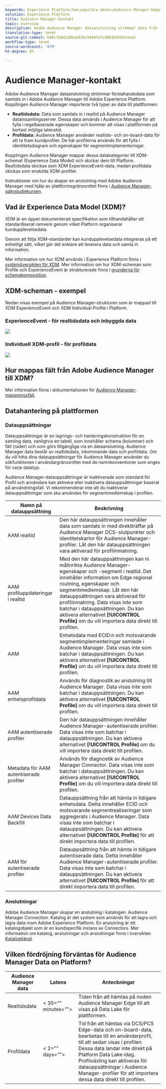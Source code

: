```yaml
---
keywords: Experience Platform;hem;populära ämnen;Audience Manager-koppling;Målgruppshanterare;målgruppshanterare
solution: Experience Platform
title: Audience Manager-kontakt
topic: overview
description: Adobe Audience Manager dataanslutning strömmar data från första part som samlats in i Adobe Audience Manager till Adobe Experience Platform. Kopplingen Audience Manager importerar två datakategorier till plattformen.
translation-type: tm+mt
source-git-commit: b88c358d128ba2016c9449fefc8862bd503c4aa5
workflow-type: tm+mt
source-wordcount: '879'
ht-degree: 0%

---
```



# Audience Manager-kontakt

Adobe Audience Manager dataanslutning strömmar förstahandsdata som samlats in i Adobe Audience Manager till Adobe Experience Platform. Kopplingen Audience Manager importerar två typer av data till plattformen:

- **Realtidsdata:** Data som samlats in i realtid på Audience Manager datainsamlingsserver. Dessa data används i Audience Manager för att fylla i regelbaserade egenskaper och kommer att visas i plattformen på kortast möjliga latenstid.
- **Profildata:** Audience Manager använder realtids- och on-board-data för att ta fram kundprofiler. De här profilerna används för att fylla i identitetsdiagram och egenskaper för segmentimplementeringar.

Kopplingen Audience Manager mappar dessa datakategorier till XDM-schemat (Experience Data Model) och skickar dem till Platform. Realtidsdata skickas som XDM ExperienceEvent-data, medan profildata skickas som enskilda XDM-profiler.

Instruktioner om hur du skapar en anslutning med Adobe Audience Manager med hjälp av plattformsgränssnittet finns i [Audience Manager-självstudiekursen](../../tutorials/ui/create/adobe-applications/audience-manager.md).

## Vad är Experience Data Model (XDM)?

XDM är en öppet dokumenterad specifikation som tillhandahåller ett standardiserat ramverk genom vilket Platform organiserar kundupplevelsedata.

Genom att följa XDM-standarder kan kundupplevelsedata integreras på ett enhetligt sätt, vilket gör det enklare att leverera data och samla in information.

Mer information om hur XDM används i Experience Platform finns i [systemöversikten för XDM](../../../xdm/home.md). Mer information om hur XDM-scheman som Profile och ExperienceEvent är strukturerade finns i [grunderna för schemakomposition](../../../xdm/schema/composition.md).

## XDM-scheman - exempel

Nedan visas exempel på Audience Manager-strukturen som är mappad till XDM ExperienceEvent och XDM Individual Profile i Platform.

### ExperienceEvent - för realtidsdata och inbyggda data

![](images/aam-experience-events-for-dcs-and-onboarding-data.png)

### Individuell XDM-profil - för profildata

![](images/aam-profile-xdm-for-profile-data.png)

## Hur mappas fält från Adobe Audience Manager till XDM?

Mer information finns i dokumentationen för [Audience Manager-mappningsfält](./mapping/audience-manager.md).

## Datahantering på plattformen

### Datauppsättningar

Datauppsättningar är en lagrings- och hanteringskonstruktion för en samling data, vanligtvis en tabell, som innehåller schema (kolumner) och fält (rader) och som görs tillgängliga via en dataanslutning. Audience Manager data består av realtidsdata, inkommande data och profildata. Om du vill hitta dina datauppsättningar för Audience Manager använder du sökfunktionen i användargränssnittet med de namnkonventioner som anges för varje datatyp.

Audience Manager-datauppsättningar är inaktiverade som standard för Profil och användare kan aktivera eller inaktivera datauppsättningar baserat på användningsfall. Vi rekommenderar inte att du inaktiverar datauppsättningar som ska användas för segmentmedlemskap i profilen.

| Namn på datauppsättning | Beskrivning |
| ------------ | ----------- |
| AAM realtid | Den här datauppsättningen innehåller data som samlats in med direktträffar på Audience Manager DCS-slutpunkter och identitetskartor för Audience Manager-profiler. Låt den här datauppsättningen vara aktiverad för profilinmatning. |
| AAM profiluppdateringar i realtid | Med den här datauppsättningen kan ni målinrikta Audience Manager-egenskaper och -segment i realtid. Det innehåller information om Edge regional routning, egenskaper och segmentmedlemskap. Låt den här datauppsättningen vara aktiverad för profilinmatning. Data visas inte som batchar i datauppsättningen. Du kan aktivera alternativet **[!UICONTROL Profile]** om du vill importera data direkt till profilen. |
| AAM | Enhetsdata med ECID:n och motsvarande segmentimplementeringar samlade i Audience Manager. Data visas inte som batchar i datauppsättningen. Du kan aktivera alternativet **[!UICONTROL Profile]** om du vill importera data direkt till profilen. |
| AAM enhetsprofildata | Används för diagnostik av anslutning till Audience Manager. Data visas inte som batchar i datauppsättningen. Du kan aktivera alternativet **[!UICONTROL Profile]** om du vill importera data direkt till profilen. |
| AAM autentiserade profiler | Den här datauppsättningen innehåller Audience Manager-autentiserade profiler. Data visas inte som batchar i datauppsättningen. Du kan aktivera alternativet **[!UICONTROL Profile]** om du vill importera data direkt till profilen. |
| Metadata för AAM autentiserade profiler | Används för diagnostik av Audience Manager Connector. Data visas inte som batchar i datauppsättningen. Du kan aktivera alternativet **[!UICONTROL Profile]** om du vill importera data direkt till profilen. |
| AAM Devices Data Backfill | Datauppsättning från att hämta in tidigare enhetsdata. Detta innehåller ECID och motsvarande segmentrealiseringar som aggregerats i Audience Manager. Data visas inte som batchar i datauppsättningen. Du kan aktivera alternativet **[!UICONTROL Profile]** för att direkt importera data till profilen. |
| AAM för autentiserade profiler | Datauppsättning från att hämta in tidigare autentiserade data. Detta innehåller Audience Manager-autentiserade profiler. Data visas inte som batchar i datauppsättningen. Du kan aktivera alternativet **[!UICONTROL Profile]** för att direkt importera data till profilen. |

### Anslutningar

Adobe Audience Manager skapar en anslutning i katalogen: Audience Manager Connection. Katalog är det system som används för att lagra och lagra data inom Adobe Experience Platform. En anslutning är ett katalogobjekt som är en kundspecifik instans av Connectors. Mer information om katalog, anslutningar och anslutningar finns i översikten [Katalogtjänst](../../../catalog/home.md).

## Vilken fördröjning förväntas för Audience Manager Data on Platform?

| Audience Manager data | Latens | Anteckningar |
| --- | --- | --- |
| Realtidsdata | &lt; 35=&quot;&quot; minutes=&quot;&quot;> | Tiden från att hämtas på noden Audience Manager Edge till att visas på Data Lake för plattformen. |
| Profildata | &lt; 2=&quot;&quot; days=&quot;&quot;> | Tid från att hämtas via DCS/PCS Edge-data och on-board-data, bearbetas till en användarprofil, till att sedan visas i profilen. Dessa data landar inte direkt på Platform Data Lake idag. Profilväxling kan aktiveras för datauppsättningar i Audience Manager-profiler för att importera dessa data direkt till profilen. |